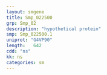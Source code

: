 ```yaml
---
layout: smgene
title: Smp_022500
grp: Smp_02
description: "hypothetical protein"
smp: Smp_022500.1
uniprot: "G4VP90"
length:   642
cdd: "ns"
kk: ns
categories: sm
---
```

